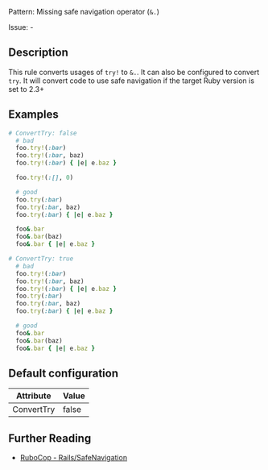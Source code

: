 Pattern: Missing safe navigation operator (`&.`)

Issue: -

## Description

This rule converts usages of `try!` to `&.`. It can also be configured
to convert `try`. It will convert code to use safe navigation if the
target Ruby version is set to 2.3+

## Examples

```ruby
# ConvertTry: false
  # bad
  foo.try!(:bar)
  foo.try!(:bar, baz)
  foo.try!(:bar) { |e| e.baz }

  foo.try!(:[], 0)

  # good
  foo.try(:bar)
  foo.try(:bar, baz)
  foo.try(:bar) { |e| e.baz }

  foo&.bar
  foo&.bar(baz)
  foo&.bar { |e| e.baz }

# ConvertTry: true
  # bad
  foo.try!(:bar)
  foo.try!(:bar, baz)
  foo.try!(:bar) { |e| e.baz }
  foo.try(:bar)
  foo.try(:bar, baz)
  foo.try(:bar) { |e| e.baz }

  # good
  foo&.bar
  foo&.bar(baz)
  foo&.bar { |e| e.baz }
```

## Default configuration

Attribute | Value
--- | ---
ConvertTry | false

## Further Reading

* [RuboCop - Rails/SafeNavigation](https://rubocop.readthedocs.io/en/latest/cops_rails/#railssafenavigation)
